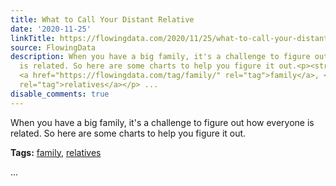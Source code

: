```yaml
---
title: What to Call Your Distant Relative
date: '2020-11-25'
linkTitle: https://flowingdata.com/2020/11/25/what-to-call-your-distant-relative/
source: FlowingData
description: When you have a big family, it's a challenge to figure out how everyone
  is related. So here are some charts to help you figure it out.<p><strong>Tags:</strong>
  <a href="https://flowingdata.com/tag/family/" rel="tag">family</a>, <a href="https://flowingdata.com/tag/relatives/"
  rel="tag">relatives</a></p> ...
disable_comments: true
---
```

When you have a big family, it's a challenge to figure out how everyone is related. So here are some charts to help you figure it out.<p><strong>Tags:</strong> <a href="https://flowingdata.com/tag/family/" rel="tag">family</a>, <a href="https://flowingdata.com/tag/relatives/" rel="tag">relatives</a></p> ...